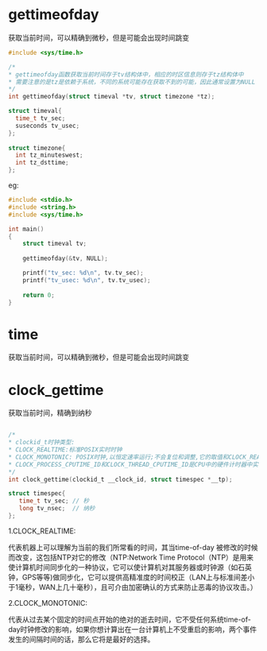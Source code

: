# gettimeofday 

获取当前时间，可以精确到微秒，但是可能会出现时间跳变

```c
#include <sys/time.h>

/*
* gettimeofday函数获取当前时间存于tv结构体中，相应的时区信息则存于tz结构体中
* 需要注意的是tz是依赖于系统，不同的系统可能存在获取不到的可能，因此通常设置为NULL 
*/
int gettimeofday(struct timeval *tv, struct timezone *tz);

struct timeval{
  time_t tv_sec;
  suseconds tv_usec;
};
  
struct timezone{
  int tz_minuteswest; 
  int tz_dsttime;
};

```

eg:

```c
#include <stdio.h>
#include <string.h>
#include <sys/time.h>

int main()
{
    struct timeval tv; 
    
    gettimeofday(&tv, NULL);

    printf("tv_sec: %d\n", tv.tv_sec);
    printf("tv_usec: %d\n", tv.tv_usec);
    
    return 0;
}

```

# time 

获取当前时间，可以精确到微秒，但是可能会出现时间跳变

# clock_gettime

获取当前时间，精确到纳秒

```c

/*
* clockid_t时钟类型:
* CLOCK_REALTIME:标准POSIX实时时钟
* CLOCK_MONOTONIC: POSIX时钟,以恒定速率运行;不会复位和调整,它的取值和CLOCK_REALTIME是一样的.
* CLOCK_PROCESS_CPUTIME_ID和CLOCK_THREAD_CPUTIME_ID是CPU中的硬件计时器中实现的.
*/
int clock_gettime(clockid_t __clock_id, struct timespec *__tp);

struct timespec{
   time_t tv_sec; // 秒
   long tv_nsec;  // 纳秒
};


```

1.CLOCK_REALTIME:

代表机器上可以理解为当前的我们所常看的时间，其当time-of-day 被修改的时候而改变，这包括NTP对它的修改（NTP:Network Time Protocol（NTP）是用来使计算机时间同步化的一种协议，它可以使计算机对其服务器或时钟源（如石英钟，GPS等等)做同步化，它可以提供高精准度的时间校正（LAN上与标准间差小于1毫秒，WAN上几十毫秒），且可介由加密确认的方式来防止恶毒的协议攻击。）

2.CLOCK_MONOTONIC:

代表从过去某个固定的时间点开始的绝对的逝去时间，它不受任何系统time-of-day时钟修改的影响，如果你想计算出在一台计算机上不受重启的影响，两个事件发生的间隔时间的话，那么它将是最好的选择。


